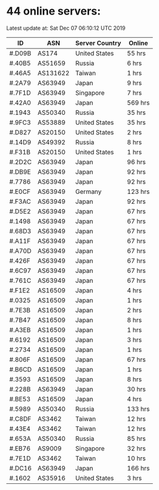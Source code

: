 # 44 online servers:

Latest update at: Sat Dec 07 06:10:12 UTC 2019

| ID | ASN | Server Country | Online |
| -- | --- | -------------- | ------ |
| #.D09B | AS174 | United States | 55 hrs |
| #.40B5 | AS51659 | Russia | 6 hrs |
| #.46A5 | AS131622 | Taiwan | 1 hrs |
| #.2A79 | AS63949 | Japan | 9 hrs |
| #.7F1D | AS63949 | Singapore | 7 hrs |
| #.42A0 | AS63949 | Japan | 569 hrs |
| #.1943 | AS50340 | Russia | 35 hrs |
| #.9FC3 | AS53889 | United States | 35 hrs |
| #.D827 | AS20150 | United States | 2 hrs |
| #.14D9 | AS49392 | Russia | 8 hrs |
| #.F31B | AS20150 | United States | 1 hrs |
| #.2D2C | AS63949 | Japan | 96 hrs |
| #.DB9E | AS63949 | Japan | 92 hrs |
| #.7786 | AS63949 | Japan | 92 hrs |
| #.E0CF | AS63949 | Germany | 123 hrs |
| #.F3AC | AS63949 | Japan | 92 hrs |
| #.D5E2 | AS63949 | Japan | 67 hrs |
| #.1498 | AS63949 | Japan | 67 hrs |
| #.68D3 | AS63949 | Japan | 67 hrs |
| #.A11F | AS63949 | Japan | 67 hrs |
| #.A70D | AS63949 | Japan | 67 hrs |
| #.426F | AS63949 | Japan | 67 hrs |
| #.6C97 | AS63949 | Japan | 67 hrs |
| #.761C | AS63949 | Japan | 67 hrs |
| #.F1E2 | AS16509 | Japan | 4 hrs |
| #.0325 | AS16509 | Japan | 1 hrs |
| #.7E3B | AS16509 | Japan | 2 hrs |
| #.7B47 | AS16509 | Japan | 8 hrs |
| #.A3EB | AS16509 | Japan | 1 hrs |
| #.6192 | AS16509 | Japan | 3 hrs |
| #.2734 | AS16509 | Japan | 1 hrs |
| #.806F | AS16509 | Japan | 67 hrs |
| #.B6CD | AS16509 | Japan | 1 hrs |
| #.3593 | AS16509 | Japan | 8 hrs |
| #.228B | AS63949 | Japan | 30 hrs |
| #.BE53 | AS16509 | Japan | 4 hrs |
| #.5989 | AS50340 | Russia | 133 hrs |
| #.C8DF | AS3462 | Taiwan | 12 hrs |
| #.43E4 | AS3462 | Taiwan | 12 hrs |
| #.653A | AS50340 | Russia | 85 hrs |
| #.EB76 | AS9009 | Singapore | 32 hrs |
| #.7E1D | AS3462 | Taiwan | 10 hrs |
| #.DC16 | AS63949 | Japan | 166 hrs |
| #.1602 | AS35916 | United States | 3 hrs |

